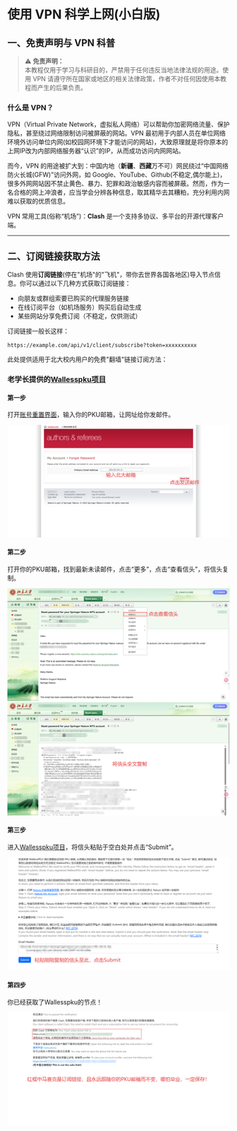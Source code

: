 # 使用 VPN 科学上网(小白版)

## 一、免责声明与 VPN 科普

> ⚠️ **免责声明：**  
本教程仅用于学习与科研目的，严禁用于任何违反当地法律法规的用途。使用 VPN 请遵守所在国家或地区的相关法律政策，作者不对任何因使用本教程而产生的后果负责。

### 什么是 VPN？

VPN（Virtual Private Network，虚拟私人网络）可以帮助你加密网络流量、保护隐私，甚至绕过网络限制访问被屏蔽的网站。VPN 最初用于内部人员在单位网络环境外访问单位内网(如校园网环境下才能访问的网站)，大致原理就是将你原本的上网IP改为内部网络服务器“认识”的IP，从而成功访问内网网站。

而今，VPN 的用途被扩大到：中国内地（**新疆**、**西藏**万不可）网民绕过“中国网络防火长城(GFW)”访问外网，如 Google、YouTube、Github(不稳定,偶尔能上)，很多外网网站因不禁止黄色、暴力、犯罪和政治敏感内容而被屏蔽。然而，作为一名合格的网上冲浪者，应当学会分辨各种信息，取其精华去其糟粕，充分利用内网难以获取的优质信息。

VPN 常用工具(俗称“机场”)：**Clash** 是一个支持多协议、多平台的开源代理客户端。

---

## 二、订阅链接获取方法

Clash 使用**订阅链接**(停在"机场"的"飞机"，带你去世界各国各地区)导入节点信息。你可以通过以下几种方式获取订阅链接：

- 向朋友或群组索要已购买的代理服务链接
- 在线订阅平台（如机场服务）购买后自动生成
- 某些网站分享免费订阅（不稳定，仅供测试）

订阅链接一般长这样：
```
https://example.com/api/v1/client/subscribe?token=xxxxxxxxxx
```

此处提供适用于北大校内用户的免费"翻墙"链接订阅方法：

### 老学长提供的[Wallesspku项目](https://189854.xyz/verify)

#### 第一步

打开[账号重置界面](https://mts-spd.nature.com/apps/spd.plex?form_type=forgot_password&j_id=18)，输入你的PKU邮箱，让网址给你发邮件。

<img src = 'images/GFW/Nature My Account.png'>

#### 第二步

打开你的PKU邮箱，找到最新未读邮件，点击“更多”，点击“查看信头”，将信头复制。

<img src = 'images/GFW/View.png'>

<img src = 'images/GFW/Header.png'>

#### 第三步

进入[Wallesspku项目](https://189854.xyz/verify)，将信头粘贴于空白处并点击“Submit”。

<img src = 'images/GFW/Fill Here.png'>

#### 第四步

你已经获取了Wallesspku的节点！

<img src = 'images/GFW/Subscription Link.png'>
